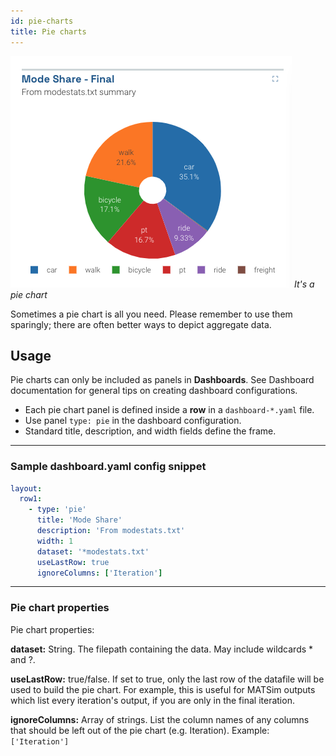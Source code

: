 ```yaml
---
id: pie-charts
title: Pie charts
---
```


![pie chart example](assets/pie.png)
_It's a pie chart_

Sometimes a pie chart is all you need. Please remember to use them sparingly; there are often better ways to depict aggregate data.

## Usage

Pie charts can only be included as panels in **Dashboards**. See Dashboard documentation for general tips on creating dashboard configurations.

- Each pie chart panel is defined inside a **row** in a `dashboard-*.yaml` file.
- Use panel `type: pie` in the dashboard configuration.
- Standard title, description, and width fields define the frame.

---

### Sample dashboard.yaml config snippet

```yaml
layout:
  row1:
    - type: 'pie'
      title: 'Mode Share'
      description: 'From modestats.txt'
      width: 1
      dataset: '*modestats.txt'
      useLastRow: true
      ignoreColumns: ['Iteration']
```

---

### Pie chart properties

Pie chart properties:

**dataset:** String. The filepath containing the data. May include wildcards \* and ?.

**useLastRow:** true/false. If set to true, only the last row of the datafile will be used to build the pie chart. For example, this is useful for MATSim outputs which list every iteration's output, if you are only in the final iteration.

**ignoreColumns:** Array of strings. List the column names of any columns that should be left out of the pie chart (e.g. Iteration). Example: `['Iteration']`
